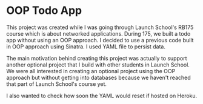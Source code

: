 # OOP Todo App 

This project was created while I was going through Launch School's RB175 course which is about networked applications. During 175, we built a todo app without using an OOP approach. I decided to use a previous code built in OOP approach using Sinatra. I used YAML file to persist data. 

The main motivation behind creating this project was actually to support another optional project that I build with other students in Launch School. We were all interested in creating an optional project using the OOP approach but without getting into databases because we haven't reached that part of Launch School's course yet. 

I also wanted to check how soon the YAML would reset if hosted on Heroku. 
